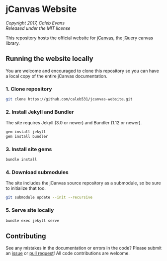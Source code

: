 # jCanvas Website

*Copyright 2017, Caleb Evans*  
*Released under the MIT license*

This repository hosts the official website for [jCanvas](https://projects.calebevans.me/jcanvas/), the jQuery canvas library.

## Running the website locally

You are welcome and encouraged to clone this repository so you can have a local copy of the entire jCanvas documentation.

### 1. Clone repository

```bash
git clone https://github.com/caleb531/jcanvas-website.git
```

### 2. Install Jekyll and Bundler

The site requires Jekyll (3.0 or newer) and Bundler (1.12 or newer).

```bash
gem install jekyll
gem install bundler
```

### 3. Install site gems

```bash
bundle install
```

### 4. Download submodules

The site includes the jCanvas source repository as a submodule, so be sure to initialize that too.

```bash
git submodule update --init --recursive
```

### 5. Serve site locally

```bash
bundle exec jekyll serve
```

## Contributing

See any mistakes in the documentation or errors in the code? Please submit an [issue](https://github.com/caleb531/jcanvas-website/issues) or [pull request](https://github.com/caleb531/jcanvas-website/pulls)! All code contributions are welcome.
